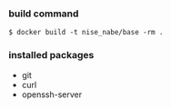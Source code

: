 ### build command

```
$ docker build -t nise_nabe/base -rm .
```

### installed packages

* git 
* curl
* openssh-server
